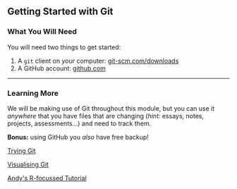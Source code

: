 ## Getting Started with Git

### What You Will Need

You will need two things to get started:

1. A `git` client on *your* computer: [git-scm.com/downloads](https://git-scm.com/downloads)
2. A GitHub account: [github.com](https://github.com/join?ref_cta=Sign+up&ref_loc=header+logged+out&ref_page=%2F&source=header-home)

---

### Learning More

We will be making use of Git throughout this module, but you can use it *anywhere* that you have files that are changing (*hint:* essays, notes, projects, assessments...) and need to track them. 

**Bonus:** using GitHub you *also* have free backup!

[Trying Git](https://try.github.io)

[Visualising Git](http://git-school.github.io/visualizing-git/)

[Andy's R-focussed Tutorial](https://andrewmaclachlan.github.io/CASA0005repo/git-github-and-rmarkdown.html#set-up-your-github)